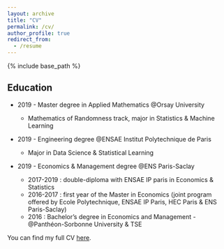 ```yaml
---
layout: archive
title: "CV"
permalink: /cv/
author_profile: true
redirect_from:
  - /resume
---
```


{% include base_path %}



## Education

- 2019 - Master degree in Applied Mathematics @Orsay University
  - Mathematics of Randomness track, major in Statistics & Machine Learning
  
- 2019 - Engineering degree @ENSAE Institut Polytechnique de Paris
  - Major in Data Science & Statistical Learning
  
- 2019 - Economics & Management degree @ENS Paris-Saclay
  - 2017-2019 : double-diploma with ENSAE IP paris in Economics & Statistics
  - 2016-2017 : first year of the Master in Economics (joint program offered by Ecole Polytechnique, ENSAE IP Paris, HEC Paris & ENS Paris-Saclay)
  - 2016 : Bachelor’s degree in Economics and Management - @Panthéon-Sorbonne University & TSE

You can find my full CV [here](https://nbviewer.jupyter.org/github/martinmugnier/martinmugnier.github.io/blob/master/files/paper1.pdf).
